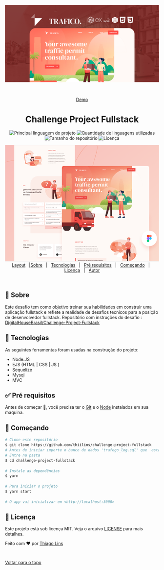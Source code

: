 <div align="center" id="top"> 
  <img src="./.github/cover.png" alt="Challenge Project Fullstack" />

&#xa0;

<a href="https://tgpro.site/challenge_fullstack">Demo</a>

</div>

<h1 align="center">Challenge Project Fullstack</h1>

<p align="center">
  <img alt="Principal linguagem do projeto" src="https://img.shields.io/github/languages/top/thiilins/challenge-project-fullstack?color=56BEB8">

  <img alt="Quantidade de linguagens utilizadas" src="https://img.shields.io/github/languages/count/thiilins/challenge-project-fullstack?color=56BEB8">

  <img alt="Tamanho do repositório" src="https://img.shields.io/github/repo-size/thiilins/challenge-project-fullstack?color=56BEB8">

  <img alt="Licença" src="https://img.shields.io/github/license/thiilins/challenge-project-fullstack?color=56BEB8">

  <!-- <img alt="Github issues" src="https://img.shields.io/github/issues/thiilins/challenge-project-fullstack?color=56BEB8" /> -->

  <!-- <img alt="Github forks" src="https://img.shields.io/github/forks/thiilins/challenge-project-fullstack?color=56BEB8" /> -->

  <!-- <img alt="Github stars" src="https://img.shields.io/github/stars/thiilins/challenge-project-fullstack?color=56BEB8" /> -->
</p>

<!-- Status -->

<!-- <h4 align="center">
	🚧  Challenge Project Fullstack 🚀 Em construção...  🚧
</h4>

<hr> -->
<p align="center">
 <img src="./.github/preview.png" alt="Challenge Project Fullstack" /><br/>
  <a href="https://www.figma.com/file/LXL0ateBdMj1PLjkGRzQPF/traffico-landing-page-for-figma?node-id=0:1">Layout</a> &#xa0; |<a href="#dart-sobre">Sobre</a> &#xa0; | &#xa0; 
  <a href="#rocket-tecnologias">Tecnologias</a> &#xa0; | &#xa0;
  <a href="#white_check_mark-pré-requesitos">Pré requisitos</a> &#xa0; | &#xa0;
  <a href="#checkered_flag-começando">Começando</a> &#xa0; | &#xa0;
  <a href="#memo-licença">Licença</a> &#xa0; | &#xa0;
  <a href="https://github.com/thiilins" target="_blank">Autor</a>
</p>

<br>

## :dart: Sobre

Este desafio tem como objetivo treinar sua habilidades em construir uma aplicação fullstack e reflete a realidade de desafios tecnicos para a posição de desenvolvedor fullstack.
Repositório com instruções do desafio : [DigitalHouseBrasil/Challenge-Project-Fullstack](https://github.com/DigitalHouseBrasil/Challenge-Project-Fullstack)

## :rocket: Tecnologias

As seguintes ferramentas foram usadas na construção do projeto:

- Node.JS
- EJS (HTML | CSS | JS )
- Sequelize
- Mysql
- MVC

## :white_check_mark: Pré requisitos

Antes de começar :checkered_flag:, você precisa ter o [Git](https://git-scm.com) e o [Node](https://nodejs.org/en/) instalados em sua maquina.

## :checkered_flag: Começando

```bash
# Clone este repositório
$ git clone https://github.com/thiilins/challenge-project-fullstack
# Antes de iniciar importe o banco de dados 'trafego_log.sql' que  está na pasta /src/database
# Entre na pasta
$ cd challenge-project-fullstack

# Instale as dependências
$ yarn

# Para iniciar o projeto
$ yarn start

# O app vai inicializar em <http://localhost:3000>
```

## :memo: Licença

Este projeto está sob licença MIT. Veja o arquivo [LICENSE](LICENSE.md) para mais detalhes.

Feito com :heart: por <a href="https://github.com/thiilins" target="_blank">Thiago Lins</a>

&#xa0;

<a href="#top">Voltar para o topo</a>
